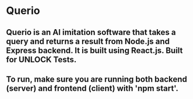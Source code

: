 # Querio

## Querio is an AI imitation software that takes a query and returns a result from Node.js and Express backend. It is built using React.js. Built for UNLOCK Tests.

## To run, make sure you are running both backend (server) and frontend (client) with 'npm start'.
